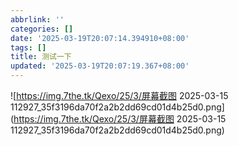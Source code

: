 ```yaml
---
abbrlink: ''
categories: []
date: '2025-03-19T20:07:14.394910+08:00'
tags: []
title: 测试一下
updated: '2025-03-19T20:07:19.367+08:00'
---
```

![https://img.7the.tk/Qexo/25/3/屏幕截图 2025-03-15 112927_35f3196da70f2a2b2dd69cd01d4b25d0.png](https://img.7the.tk/Qexo/25/3/屏幕截图 2025-03-15 112927_35f3196da70f2a2b2dd69cd01d4b25d0.png)
